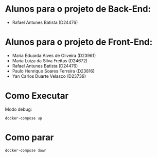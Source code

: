 # Alunos para o projeto de Back-End:
- Rafael Antunes Batista (D24476)

# Alunos para o projeto de Front-End:
- Maria Eduarda Alves de Oliveira (D23961)
- Maria Luiza da Silva Freitas (D24672)
- Rafael Antunes Batista (D24476)
- Paulo Henrique Soares Ferreira (D23816)
- Yan Carlos Duarte Velasco (D23739)

# Como Executar

Modo debug:
```
docker-compose up
```

# Como parar
```
docker-compose down
```
